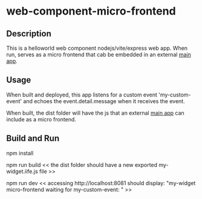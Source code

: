 # web-component-micro-frontend

## Description

This is a helloworld web component nodejs/vite/express web app. When run, serves as a micro frontend that cab be embedded in an external [main app](https://github.com/mapteb/main-app-with-micro-frontend?tab=readme-ov-file).

## Usage

When built and deployed, this app listens for a custom event 'my-custom-event' and echoes the event.detail.message when it receives the event. 

When built, the dist folder will have the js that an external [main app](https://github.com/mapteb/main-app-with-micro-frontend?tab=readme-ov-file) can include as a micro frontend.

## Build and Run

npm install

npm run build  << the dist folder should have a new exported my-widget.iife.js file >>

npm run dev << accessing http://localhost:8081 should display: "my-widget micro-frontend waiting for my-custom-event: " >>




